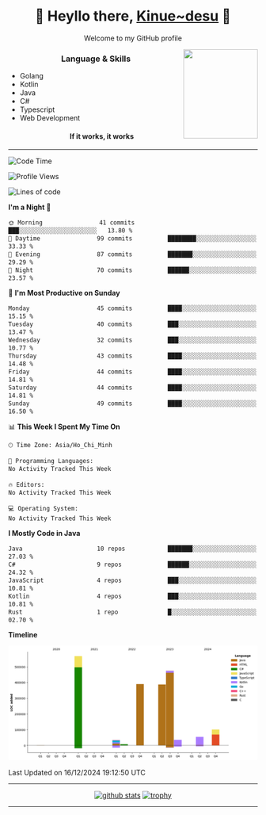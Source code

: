 <h1 align="center"> 🌸 Heyllo there, <a href="https://github.com/Kinue72">Kinue~desu</a> 🌸 </h1>
<p align="center"> Welcome to my GitHub profile </p>
<img align="right" src="https://i.imgur.com/yjwWPiL.png" width="150" height="180">

<h3 align="center"> Language & Skills </h3>

- Golang
- Kotlin
- Java
- C#
- Typescript
- Web Development
  <h4 align="center">If it works, it works</h4>
<hr>

<!--START_SECTION:waka-->
![Code Time](http://img.shields.io/badge/Code%20Time-16%20hrs%2021%20mins-blue)

![Profile Views](http://img.shields.io/badge/Profile%20Views-2-blue)

![Lines of code](https://img.shields.io/badge/From%20Hello%20World%20I%27ve%20Written-2.1%20million%20lines%20of%20code-blue)

**I'm a Night 🦉** 

```text
🌞 Morning                41 commits          ███░░░░░░░░░░░░░░░░░░░░░░   13.80 % 
🌆 Daytime                99 commits          ████████░░░░░░░░░░░░░░░░░   33.33 % 
🌃 Evening                87 commits          ███████░░░░░░░░░░░░░░░░░░   29.29 % 
🌙 Night                  70 commits          ██████░░░░░░░░░░░░░░░░░░░   23.57 % 
```
📅 **I'm Most Productive on Sunday** 

```text
Monday                   45 commits          ████░░░░░░░░░░░░░░░░░░░░░   15.15 % 
Tuesday                  40 commits          ███░░░░░░░░░░░░░░░░░░░░░░   13.47 % 
Wednesday                32 commits          ███░░░░░░░░░░░░░░░░░░░░░░   10.77 % 
Thursday                 43 commits          ████░░░░░░░░░░░░░░░░░░░░░   14.48 % 
Friday                   44 commits          ████░░░░░░░░░░░░░░░░░░░░░   14.81 % 
Saturday                 44 commits          ████░░░░░░░░░░░░░░░░░░░░░   14.81 % 
Sunday                   49 commits          ████░░░░░░░░░░░░░░░░░░░░░   16.50 % 
```


📊 **This Week I Spent My Time On** 

```text
🕑︎ Time Zone: Asia/Ho_Chi_Minh

💬 Programming Languages: 
No Activity Tracked This Week

🔥 Editors: 
No Activity Tracked This Week

💻 Operating System: 
No Activity Tracked This Week
```

**I Mostly Code in Java** 

```text
Java                     10 repos            ███████░░░░░░░░░░░░░░░░░░   27.03 % 
C#                       9 repos             ██████░░░░░░░░░░░░░░░░░░░   24.32 % 
JavaScript               4 repos             ███░░░░░░░░░░░░░░░░░░░░░░   10.81 % 
Kotlin                   4 repos             ███░░░░░░░░░░░░░░░░░░░░░░   10.81 % 
Rust                     1 repo              █░░░░░░░░░░░░░░░░░░░░░░░░   02.70 % 
```



**Timeline**

![Lines of Code chart](https://raw.githubusercontent.com/Kinue72/Kinue72/main/assets/bar_graph.png)


 Last Updated on 16/12/2024 19:12:50 UTC
<!--END_SECTION:waka-->

<hr>

<p align="center">
  <a href="https://github.com/anuraghazra/github-readme-stats"><img src="https://github-readme-stats.vercel.app/api?username=Kinue72&show_icons=true&include_all_commits=true&theme=nord" alt="github stats"></a>
  <a href="https://github.com/ryo-ma/github-profile-trophy"><img src="https://github-profile-trophy.vercel.app/?username=Kinue72&theme=nord" alt="trophy"></a>
</p>

<hr>
